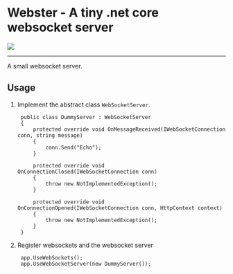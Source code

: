 # Webster - A tiny .net core websocket server

![](https://nikolofs.visualstudio.com/_apis/public/build/definitions/a13d4681-6b82-49bd-86cb-55a6a8c7aae5/2/badge)

---
A small websocket server.

## Usage

1. Implement the abstract class `WebSocketServer`.

		public class DummyServer : WebSocketServer
		{
			protected override void OnMessageReceived(IWebSocketConnection conn, string message)
			{
				conn.Send("Echo");
			}

			protected override void OnConnectionClosed(IWebSocketConnection conn)
			{
				throw new NotImplementedException();
			}

			protected override void OnConnectionOpened(IWebSocketConnection conn, HttpContext context)
			{
				throw new NotImplementedException();
			}
		}

2. Register websockets and the websocket server

		app.UseWebSockets();
		app.UseWebSocketServer(new DummyServer());

